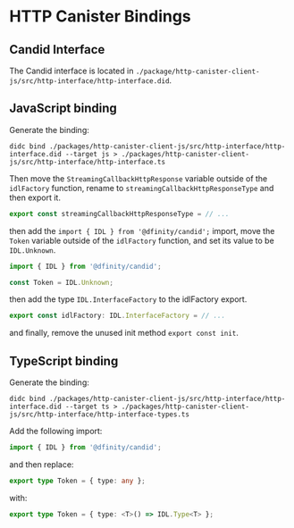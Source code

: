 # HTTP Canister Bindings

## Candid Interface

The Candid interface is located in `./package/http-canister-client-js/src/http-interface/http-interface.did`.

## JavaScript binding

Generate the binding:

```shell
didc bind ./packages/http-canister-client-js/src/http-interface/http-interface.did --target js > ./packages/http-canister-client-js/src/http-interface/http-interface.ts
```

Then move the `StreamingCallbackHttpResponse` variable outside of the `idlFactory` function, rename to `streamingCallbackHttpResponseType` and then export it.

```typescript
export const streamingCallbackHttpResponseType = // ...
```

then add the `import { IDL } from '@dfinity/candid';` import, move the `Token` variable outside of the `idlFactory` function, and set its value to be `IDL.Unknown`.

```typescript
import { IDL } from '@dfinity/candid';

const Token = IDL.Unknown;
```

then add the type `IDL.InterfaceFactory` to the idlFactory export.

```typescript
export const idlFactory: IDL.InterfaceFactory = // ...
```

and finally, remove the unused init method `export const init`.

## TypeScript binding

Generate the binding:

```shell
didc bind ./packages/http-canister-client-js/src/http-interface/http-interface.did --target ts > ./packages/http-canister-client-js/src/http-interface/http-interface-types.ts
```

Add the following import:

```typescript
import { IDL } from '@dfinity/candid';
```

and then replace:

```typescript
export type Token = { type: any };
```

with:

```typescript
export type Token = { type: <T>() => IDL.Type<T> };
```
